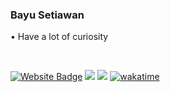 ### **Bayu Setiawan** 

• Have a lot of curiosity

<br />

[![Website Badge](https://img.shields.io/badge/-codebayu.com-fff?style=flat&logo=Google-Chrome&logoColor=333&link=https://codebayu.com)](https://codebayu.com)
[![](https://img.shields.io/github/followers/Bayusetiawan45?label=GitHub%20Followers)](https://github.com/Bayusetiawan45)
[![](https://komarev.com/ghpvc/?username=Bayusetiawan45&color=red&label=Profile%20Views)](https://github.com/Bayusetiawan45/Bayusetiawan45)
[![wakatime](https://wakatime.com/badge/user/f180eaae-3d40-49be-bdbc-7caccfa4e295.svg)](https://wakatime.com/@f180eaae-3d40-49be-bdbc-7caccfa4e295)
